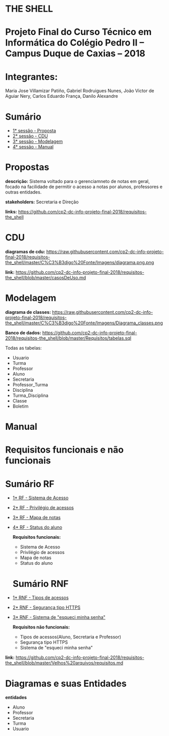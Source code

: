 # THE SHELL

# Projeto Final do Curso Técnico em Informática do Colégio Pedro II – Campus Duque de Caxias – 2018

# Integrantes:
Maria Jose Villamizar Patiño, Gabriel Rodruigues Nunes, João Victor de Aguiar Nery, Carlos Eduardo França, Danilo Alexandre

# Sumário
- [1* sessão - Proposta](#1*-sessão---Proposta)
- [2* sessão - CDU](#2*-sessão---CDU)
- [3* sessão - Modelagem](#3*-sessão---Modelagem)
- [4* sessão - Manual](#4*-sessão---Manual)

# Propostas
  **descrição:** Sistema voltado para o gerenciamneto de notas em geral, focado na facilidade de permitir o acesso a notas por alunos, professores e outras entidades.
 
 **stakeholders:** Secretaria e Direção
 
 **links:**  https://github.com/cp2-dc-info-projeto-final-2018/requisitos-the_shell
 
 # CDU
   **diagramas de cdu:** https://raw.githubusercontent.com/cp2-dc-info-projeto-final-2018/requisitos-the_shell/master/C%C3%B3digo%20Fonte/Imagens/diagrama.png.png
   
   **link:** https://github.com/cp2-dc-info-projeto-final-2018/requisitos-the_shell/blob/master/casosDeUso.md
 
 
 # Modelagem
   **diagrama de classes:** https://raw.githubusercontent.com/cp2-dc-info-projeto-final-2018/requisitos-the_shell/master/C%C3%B3digo%20Fonte/Imagens/Diagrama_classes.png
  
  **Banco de dados:** https://github.com/cp2-dc-info-projeto-final-2018/requisitos-the_shell/blob/master/Requisitos/tabelas.sql
  
  Todas as tabelas:
   - Usuario
   - Turma
   - Professor
   - Aluno
   - Secretaria
   - Professor_Turma 
   - Disciplina 
   - Turma_Disciplina 
   - Classe 
   - Boletim 
 
 
 # Manual
 
 
 # Requisitos funcionais e não funcionais
 
 # Sumário RF
- [1* RF - Sistema de Acesso](#1*-RF---Proposta)
- [2* RF - Privilégio de acessos](#2*-RF---Privilégios)
- [3* RF - Mapa de notas](#3*-RF---Mapa)
- [4* RF - Status do aluno](#4*-RF---Status)
  
  **Requisitos funcionais:**
   
   
   - Sistema de Acesso
   - Privilégio de acessos
   - Mapa de notas
   - Status do aluno
   
    # Sumário RNF
- [1* RNF - Tipos de acessos](#1*-RNF---TiposDeAcessos)
- [2* RNF - Segurança tipo HTTPS](#2*-RNF---Segurança)
- [3* RNF - Sistema de "esqueci minha senha"](#3*-RNF---PercaSenha)

  **Requisitos não funcionais:**
   
   - Tipos de acessos(Aluno, Secretaria e Professor)
   - Segurança tipo HTTPS
   - Sistema de "esqueci minha senha"
 
 **link:** https://github.com/cp2-dc-info-projeto-final-2018/requisitos-the_shell/blob/master/Velhos%20arquivos/requisitos.md
 
 # Diagramas e suas Entidades
 
 **entidades**
  - Aluno
  - Professor 
  - Secretaria
  - Turma
  - Usuario
  

